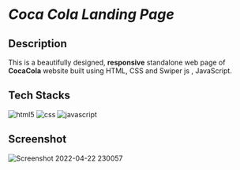 # ***Coca Cola Landing Page***

## Description

This is a beautifully designed, <b>responsive</b> standalone web page of <b>CocaCola</b> website built using HTML, CSS and Swiper js , JavaScript.

## Tech Stacks
<p>
<img src="https://img.shields.io/badge/HTML5-E34F26?style=for-the-badge&logo=html5&logoColor=white" alt="html5" />
<img src="https://img.shields.io/badge/CSS3-1572B6?style=for-the-badge&logo=css3&logoColor=white" alt="css" />
<img src="https://img.shields.io/badge/JavaScript-F7DF1E?style=for-the-badge&logo=javascript&logoColor=black" alt="javascript" />
</p>

## Screenshot
![Screenshot 2022-04-22 230057](https://user-images.githubusercontent.com/96786500/164765121-d54564d4-9b60-4e26-a767-f24a055b9c4b.png)
